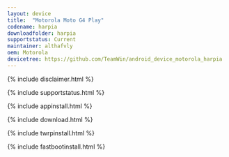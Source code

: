 ```yaml
---
layout: device
title:  "Motorola Moto G4 Play"
codename: harpia
downloadfolder: harpia
supportstatus: Current
maintainer: althafvly
oem: Motorola
devicetree: https://github.com/TeamWin/android_device_motorola_harpia
---
```


{% include disclaimer.html %}

{% include supportstatus.html %}

{% include appinstall.html %}

{% include download.html %}

{% include twrpinstall.html %}

{% include fastbootinstall.html %}
